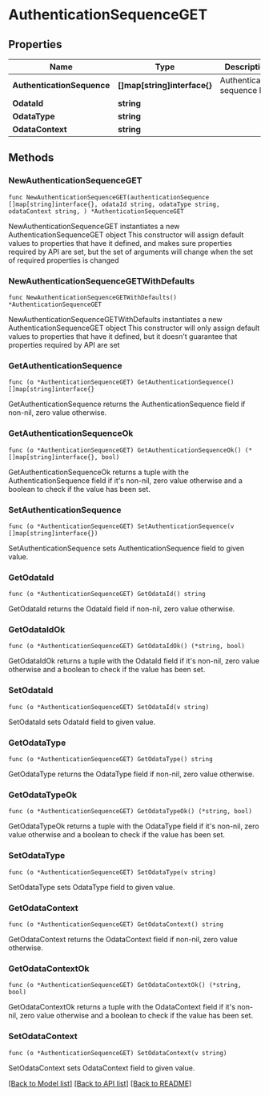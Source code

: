 # AuthenticationSequenceGET

## Properties

Name | Type | Description | Notes
------------ | ------------- | ------------- | -------------
**AuthenticationSequence** | **[]map[string]interface{}** | Authentication sequence list | 
**OdataId** | **string** |  | 
**OdataType** | **string** |  | 
**OdataContext** | **string** |  | 

## Methods

### NewAuthenticationSequenceGET

`func NewAuthenticationSequenceGET(authenticationSequence []map[string]interface{}, odataId string, odataType string, odataContext string, ) *AuthenticationSequenceGET`

NewAuthenticationSequenceGET instantiates a new AuthenticationSequenceGET object
This constructor will assign default values to properties that have it defined,
and makes sure properties required by API are set, but the set of arguments
will change when the set of required properties is changed

### NewAuthenticationSequenceGETWithDefaults

`func NewAuthenticationSequenceGETWithDefaults() *AuthenticationSequenceGET`

NewAuthenticationSequenceGETWithDefaults instantiates a new AuthenticationSequenceGET object
This constructor will only assign default values to properties that have it defined,
but it doesn't guarantee that properties required by API are set

### GetAuthenticationSequence

`func (o *AuthenticationSequenceGET) GetAuthenticationSequence() []map[string]interface{}`

GetAuthenticationSequence returns the AuthenticationSequence field if non-nil, zero value otherwise.

### GetAuthenticationSequenceOk

`func (o *AuthenticationSequenceGET) GetAuthenticationSequenceOk() (*[]map[string]interface{}, bool)`

GetAuthenticationSequenceOk returns a tuple with the AuthenticationSequence field if it's non-nil, zero value otherwise
and a boolean to check if the value has been set.

### SetAuthenticationSequence

`func (o *AuthenticationSequenceGET) SetAuthenticationSequence(v []map[string]interface{})`

SetAuthenticationSequence sets AuthenticationSequence field to given value.


### GetOdataId

`func (o *AuthenticationSequenceGET) GetOdataId() string`

GetOdataId returns the OdataId field if non-nil, zero value otherwise.

### GetOdataIdOk

`func (o *AuthenticationSequenceGET) GetOdataIdOk() (*string, bool)`

GetOdataIdOk returns a tuple with the OdataId field if it's non-nil, zero value otherwise
and a boolean to check if the value has been set.

### SetOdataId

`func (o *AuthenticationSequenceGET) SetOdataId(v string)`

SetOdataId sets OdataId field to given value.


### GetOdataType

`func (o *AuthenticationSequenceGET) GetOdataType() string`

GetOdataType returns the OdataType field if non-nil, zero value otherwise.

### GetOdataTypeOk

`func (o *AuthenticationSequenceGET) GetOdataTypeOk() (*string, bool)`

GetOdataTypeOk returns a tuple with the OdataType field if it's non-nil, zero value otherwise
and a boolean to check if the value has been set.

### SetOdataType

`func (o *AuthenticationSequenceGET) SetOdataType(v string)`

SetOdataType sets OdataType field to given value.


### GetOdataContext

`func (o *AuthenticationSequenceGET) GetOdataContext() string`

GetOdataContext returns the OdataContext field if non-nil, zero value otherwise.

### GetOdataContextOk

`func (o *AuthenticationSequenceGET) GetOdataContextOk() (*string, bool)`

GetOdataContextOk returns a tuple with the OdataContext field if it's non-nil, zero value otherwise
and a boolean to check if the value has been set.

### SetOdataContext

`func (o *AuthenticationSequenceGET) SetOdataContext(v string)`

SetOdataContext sets OdataContext field to given value.



[[Back to Model list]](../README.md#documentation-for-models) [[Back to API list]](../README.md#documentation-for-api-endpoints) [[Back to README]](../README.md)


